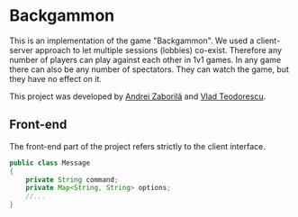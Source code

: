 # Backgammon

This is an implementation of the game "Backgammon". We used a client-server approach to let multiple sessions (lobbies) co-exist. Therefore any number of players can play against each other in 1v1 games. In any game there can also be any number of spectators. They can watch the game, but they have no effect on it.

This project was developed by [Andrei Zaborilă](https://github.com/Andreizabo) and [Vlad Teodorescu](https://github.com/vladvlad00).

## Front-end

The front-end part of the project refers strictly to the client interface. 
  
  
  

```java
public class Message
{
    private String command;
    private Map<String, String> options;
    //...
}
```